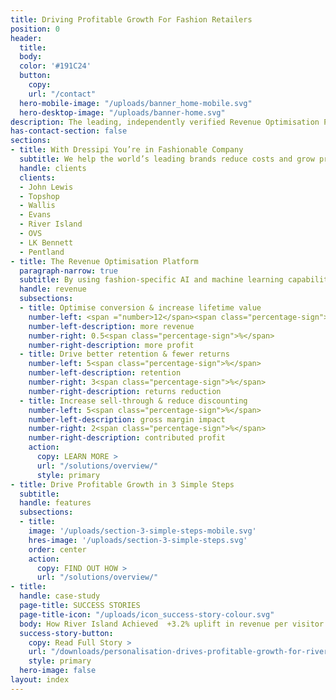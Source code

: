 ```yaml
---
title: Driving Profitable Growth For Fashion Retailers
position: 0
header:
  title:
  body:
  color: '#191C24'
  button:
    copy:
    url: "/contact"
  hero-mobile-image: "/uploads/banner_home-mobile.svg"
  hero-desktop-image: "/uploads/banner-home.svg"
description: The leading, independently verified Revenue Optimisation Platform for fashion retailers"
has-contact-section: false
sections:
- title: With Dressipi You’re in Fashionable Company
  subtitle: We help the world’s leading brands reduce costs and grow profitably
  handle: clients
  clients:
  - John Lewis
  - Topshop
  - Wallis
  - Evans
  - River Island
  - OVS
  - LK Bennett
  - Pentland
- title: The Revenue Optimisation Platform
  paragraph-narrow: true
  subtitle: By using fashion-specific AI and machine learning capabilities, Dressipi empowers retailers to meet shopper expectations and drive profitable growth
  handle: revenue
  subsections:
  - title: Optimise conversion & increase lifetime value
    number-left: <span ="number>12</span><span class="percentage-sign">%</span>
    number-left-description: more revenue
    number-right: 0.5<span class="percentage-sign">%</span>
    number-right-description: more profit
  - title: Drive better retention & fewer returns
    number-left: 5<span class="percentage-sign">%</span>
    number-left-description: retention
    number-right: 3<span class="percentage-sign">%</span>
    number-right-description: returns reduction
  - title: Increase sell-through & reduce discounting
    number-left: 5<span class="percentage-sign">%</span>
    number-left-description: gross margin impact
    number-right: 2<span class="percentage-sign">%</span>
    number-right-description: contributed profit
    action:
      copy: LEARN MORE >
      url: "/solutions/overview/"
      style: primary
- title: Drive Profitable Growth in 3 Simple Steps
  subtitle: 
  handle: features
  subsections:
  - title: 
    image: '/uploads/section-3-simple-steps-mobile.svg'
    hres-image: '/uploads/section-3-simple-steps.svg'
    order: center
    action:
      copy: FIND OUT HOW >
      url: "/solutions/overview/"
- title:
  handle: case-study
  page-title: SUCCESS STORIES
  page-title-icon: "/uploads/icon_success-story-colour.svg"   
  body: How River Island Achieved  +3.2% uplift in revenue per visitor and +20% AOV increase with Dressipi’s Revenue Optimisation Platform.
  success-story-button:
    copy: Read Full Story >
    url: "/downloads/personalisation-drives-profitable-growth-for-river-island/"
    style: primary
  hero-image: false
layout: index
---
```

